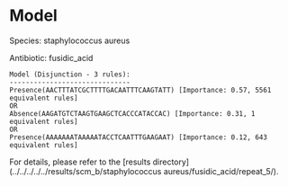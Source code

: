 
# Model

Species: staphylococcus aureus

Antibiotic: fusidic_acid

```
Model (Disjunction - 3 rules):
------------------------------
Presence(AACTTTATCGCTTTTGACAATTTCAAGTATT) [Importance: 0.57, 5561 equivalent rules]
OR
Absence(AAGATGTCTAAGTGAAGCTCACCCATACCAC) [Importance: 0.31, 1 equivalent rules]
OR
Presence(AAAAAAATAAAAATACCTCAATTTGAAGAAT) [Importance: 0.12, 643 equivalent rules]

```

For details, please refer to the [results directory](../../../../../results/scm_b/staphylococcus aureus/fusidic_acid/repeat_5/).

